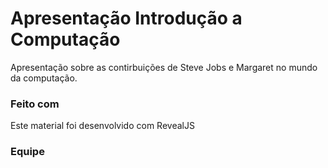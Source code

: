 # Apresentação Introdução a Computação

Apresentação sobre as contirbuições de Steve Jobs e Margaret no mundo da computação. 

### Feito com
Este material foi desenvolvido com RevealJS

### Equipe

